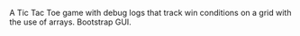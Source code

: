 A Tic Tac Toe game with debug logs that track win conditions on a grid with the use of arrays. Bootstrap GUI.